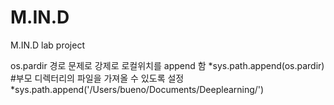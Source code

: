 # M.IN.D
M.IN.D lab project


os.pardir 경로 문제로 강제로 로컬위치를 append 함
*sys.path.append(os.pardir) #부모 디렉터리의 파일을 가져올 수 있도록 설정
*sys.path.append('/Users/bueno/Documents/Deeplearning/')